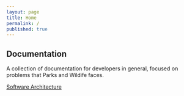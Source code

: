 ```yaml
---
layout: page
title: Home
permalink: /
published: true
---
```


## Documentation

A collection of documentation for developers in general, focused on problems that Parks and Wildife faces.

[Software Architecture](/software-architecture)
